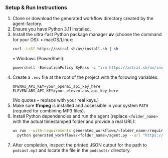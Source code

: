 ### Setup & Run Instructions

1. Clone or download the generated workflow directory created by the agent-factory.
2. Ensure you have Python 3.11 installed.
3. Install the ultra-fast Python package manager **uv** (choose the command for your OS):
   • macOS/Linux:
   ```bash
   curl -LsSf https://astral.sh/uv/install.sh | sh
   ```
   • Windows (PowerShell):
   ```powershell
   powershell -ExecutionPolicy ByPass -c "irm https://astral.sh/uv/install.ps1 | iex"
   ```
4. Create a `.env` file at the root of the project with the following variables:
   ```env
   OPENAI_API_KEY=your_openai_api_key_here
   ELEVENLABS_API_KEY=your_elevenlabs_api_key_here
   ```
   (No quotes – replace with your real keys.)
5. Make sure **ffmpeg** is installed and accessible in your system `PATH` (required for combining MP3 files).
6. Install Python dependencies and run the agent (replace `<folder_name>` with the actual timestamped folder and provide a real URL):
   ```bash
   uv run --with-requirements generated_workflows/<folder_name>/requirements.txt --python 3.11 \
     python generated_workflows/<folder_name>/agent.py --url "https://example.com/article"
   ```
7. After completion, inspect the printed JSON output for the path to `podcast.mp3` and locate the file in the `podcasts/` directory.

